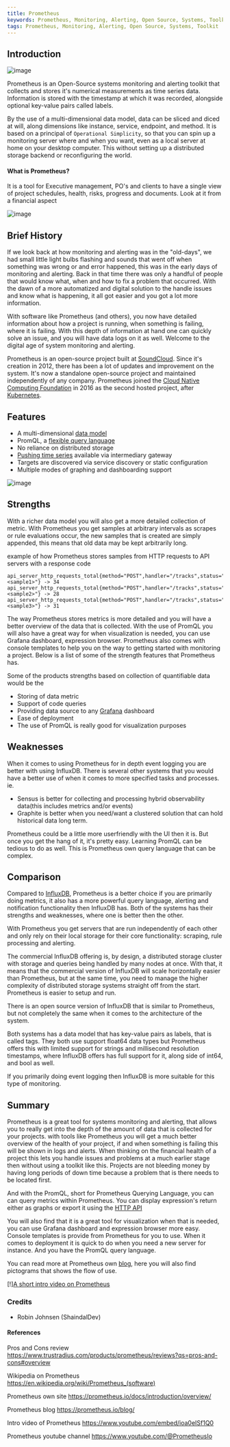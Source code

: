 ```yaml
---
title: Prometheus
keywords: Prometheus, Monitoring, Alerting, Open Source, Systems, Toolkit
tags: Prometheus, Monitoring, Alerting, Open Source, Systems, Toolkit
---
```


## Introduction

![image](https://user-images.githubusercontent.com/89133440/217799993-db6dc66a-07c9-4ed9-bd3e-bd1500737fb8.png)

Prometheus is an Open-Source systems monitoring and alerting toolkit that collects and stores it's numerical measurements as time series data. Information is stored with the timestamp at which it was recorded, alongside optional key-value pairs called labels.

By the use of a multi-dimensional data model, data can be sliced and diced at will, along dimensions like instance, service, endpoint, and method.
It is based on a principal of `Operational Simplicity`, so that you can spin up a monitoring server where and when you want, even as a local server at home on your desktop computer. This without setting up a distributed storage backend or reconfiguring the world.

#### What is Prometheus?

It is a tool for Executive management, PO's and clients to have a single view of project schedules, health, risks, progress and documents. Look at it from a financial aspect

![image](https://user-images.githubusercontent.com/89133440/217797879-a9a03c77-ded7-47f3-8654-49afd4dab336.png)

## Brief History

If we look back at how monitoring and alerting was in the "old-days", we had small little light bulbs flashing and sounds that went off when something was wrong or and error happened, this was in the early days of monitoring and alerting. Back in that time there was only a handful of people that would know what, when and how to fix a problem that occurred. With the dawn of a more automatized and digital solution to the handle issues and know what is happening, it all got easier and you got a lot more information.

With software like Prometheus (and others), you now have detailed information about how a project is running, when something is failing, where it is failing. With this depth of information at hand one can quickly solve an issue, and you will have data logs on it as well. Welcome to the digital age of system monitoring and alerting.

Prometheus is an open-source project built at [SoundCloud](https://soundcloud.com/discover). Since it's creation in 2012, there has been a lot of updates and improvement on the system. It's now a standalone open-source project and maintained independently of any company.
Prometheus joined the [Cloud Native Computing Foundation](https://www.cncf.io/) in 2016 as the second hosted project, after [Kubernetes](https://kubernetes.io/).

## Features

- A multi-dimensional [data model](https://prometheus.io/docs/concepts/data_model/)
- PromQL, a [flexible query language](https://prometheus.io/docs/prometheus/latest/querying/basics/)
- No reliance on distributed storage
- [Pushing time series](https://prometheus.io/docs/instrumenting/pushing/) available via intermediary gateway
- Targets are discovered via service discovery or static configuration
- Multiple modes of graphing and dashboarding support

![image](https://user-images.githubusercontent.com/89133440/217797307-ab44f040-937b-44d8-9a80-109d1b2ca80f.png)

## Strengths

With a richer data model you will also get a more detailed collection of metric. With Prometheus you get samples at arbitrary intervals as scrapes or rule evaluations occur, the new samples that is created are simply appended, this means that old data may be kept arbitrarily long.

example of how Prometheus stores samples from HTTP requests to API servers with a response code

```
api_server_http_requests_total{method="POST",handler="/tracks",status="500",instance="<sample1>"} -> 34
api_server_http_requests_total{method="POST",handler="/tracks",status="500",instance="<sample2>"} -> 28
api_server_http_requests_total{method="POST",handler="/tracks",status="500",instance="<sample3>"} -> 31
```

The way Prometheus stores metrics is more detailed and you will have a better overview of the data that is collected. With the use of PromQL you will also have a great way for when visualization is needed, you can use Grafana dashboard, expression browser. Prometheus also comes with console templates to help you on the way to getting started with monitoring a project. Below is a list of some of the strength features that Prometheus has.

Some of the products strengths based on collection of quantifiable data would be the

- Storing of data metric
- Support of code queries
- Providing data source to any [Grafana](https://grafana.com/) dashboard
- Ease of deployment
- The use of PromQL is really good for visualization purposes

## Weaknesses

When it comes to using Prometheus for in depth event logging you are better with using InfluxDB. There is several other systems that you would have a better use of when it comes to more specified tasks and processes.
ie.

- Sensus is better for collecting and processing hybrid observability data(this includes metrics and/or events)
- Graphite is better when you need/want a clustered solution that can hold historical data long term.

Prometheus could be a little more userfriendly with the UI then it is. But once you get the hang of it, it's pretty easy. Learning PromQL can be tedious to do as well. This is Prometheus own query language that can be complex.

## Comparison

Compared to [InfluxDB](https://www.influxdata.com/), Prometheus is a better choice if you are primarily doing metrics, it also has a more powerful query language, alerting and notification functionality then InfluxDB has. Both of the systems has their strengths and weaknesses, where one is better then the other.

With Prometheus you get servers that are run independently of each other and only rely on their local storage for their core functionality: scraping, rule processing and alerting.

The commercial InfluxDB offering is, by design, a distributed storage cluster with storage and queries being handled by many nodes at once. With that, it means that the commercial version of InfluxDB will scale horizontally easier than Prometheus, but at the same time, you need to manage the higher complexity of distributed storage systems straight off from the start. Prometheus is easier to setup and run.

There is an open source version of InfluxDB that is similar to Prometheus, but not completely the same when it comes to the architecture of the system.

Both systems has a data model that has key-value pairs as labels, that is called tags. They both use support float64 data types but Prometheus offers this with limited support for strings and millisecond resolution timestamps, where InfluxDB offers has full support for it, along side of int64, and bool as well.

If you primarily doing event logging then InfluxDB is more suitable for this type of monitoring.

## Summary

Prometheus is a great tool for systems monitoring and alerting, that allows you to really get into the depth of the amount of data that is collected for your projects. with tools like Prometheus you will get a much better overview of the health of your project, if and when something is failing this will be shown in logs and alerts. When thinking on the financial health of a project this lets you handle issues and problems at a much earlier stage then without using a toolkit like this. Projects are not bleeding money by having long periods of down time because a problem that is there needs to be located first.

And with the PromQL, short for Prometheus Querying Language, you can can query metrics within Prometheus. You can display expression's return either as graphs or export it using the [HTTP API](https://prometheus.io/docs/prometheus/latest/querying/api/)

You will also find that it is a great tool for visualization when that is needed, you can use Grafana dashboard and expression browser more easy. Console templates is provide from Prometheus for you to use.
When it comes to deployment it is quick to do when you need a new server for instance. And you have the PromQL query language.

You can read more at Prometheus own [blog](https://prometheus.io/blog/), here you will also find pictograms that shows the flow of use.

[!][A short intro video on Prometheus](https://www.youtube.com/embed/ioa0eISf1Q0)

### Credits

- Robin Johnsen (ShaindalDev)

#### References

Pros and Cons review https://www.trustradius.com/products/prometheus/reviews?qs=pros-and-cons#overview

Wikipedia on Prometheus https://en.wikipedia.org/wiki/Prometheus_(software)

Prometheus own site https://prometheus.io/docs/introduction/overview/

Prometheus blog https://prometheus.io/blog/

Intro video of Prometheus https://www.youtube.com/embed/ioa0eISf1Q0

Prometheus youtube channel https://www.youtube.com/@PrometheusIo

